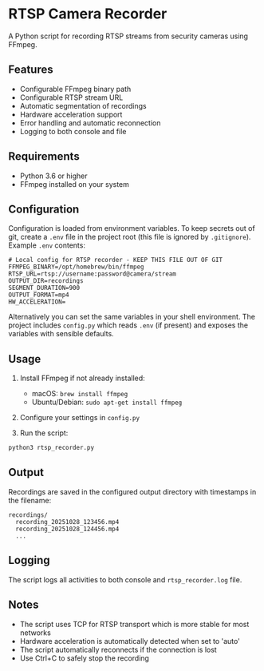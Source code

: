# RTSP Camera Recorder

A Python script for recording RTSP streams from security cameras using FFmpeg.

## Features

- Configurable FFmpeg binary path
- Configurable RTSP stream URL
- Automatic segmentation of recordings
- Hardware acceleration support
- Error handling and automatic reconnection
- Logging to both console and file

## Requirements

- Python 3.6 or higher
- FFmpeg installed on your system

## Configuration

Configuration is loaded from environment variables. To keep secrets out of
git, create a `.env` file in the project root (this file is ignored by
`.gitignore`). Example `.env` contents:

```
# Local config for RTSP recorder - KEEP THIS FILE OUT OF GIT
FFMPEG_BINARY=/opt/homebrew/bin/ffmpeg
RTSP_URL=rtsp://username:password@camera/stream
OUTPUT_DIR=recordings
SEGMENT_DURATION=900
OUTPUT_FORMAT=mp4
HW_ACCELERATION=
```

Alternatively you can set the same variables in your shell environment.
The project includes `config.py` which reads `.env` (if present) and
exposes the variables with sensible defaults.

## Usage

1. Install FFmpeg if not already installed:
   - macOS: `brew install ffmpeg`
   - Ubuntu/Debian: `sudo apt-get install ffmpeg`

2. Configure your settings in `config.py`

3. Run the script:
```bash
python3 rtsp_recorder.py
```

## Output

Recordings are saved in the configured output directory with timestamps in the filename:
```
recordings/
  recording_20251028_123456.mp4
  recording_20251028_124456.mp4
  ...
```

## Logging

The script logs all activities to both console and `rtsp_recorder.log` file.

## Notes

- The script uses TCP for RTSP transport which is more stable for most networks
- Hardware acceleration is automatically detected when set to 'auto'
- The script automatically reconnects if the connection is lost
- Use Ctrl+C to safely stop the recording